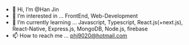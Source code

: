 - 👋 Hi, I’m @Han Jin 
- 👀 I’m interested in ... FrontEnd, Web-Development 
- 🌱 I’m currently learning ... Javascript, Typescript, React.js(+next.js), React-Native, Express.js, MongoDB, Node.js, firebase
- 📫 How to reach me ... phj9020@hotmail.com

<!---
phj9020/phj9020 is a ✨ special ✨ repository because its `README.md` (this file) appears on your GitHub profile.
You can click the Preview link to take a look at your changes.
--->
